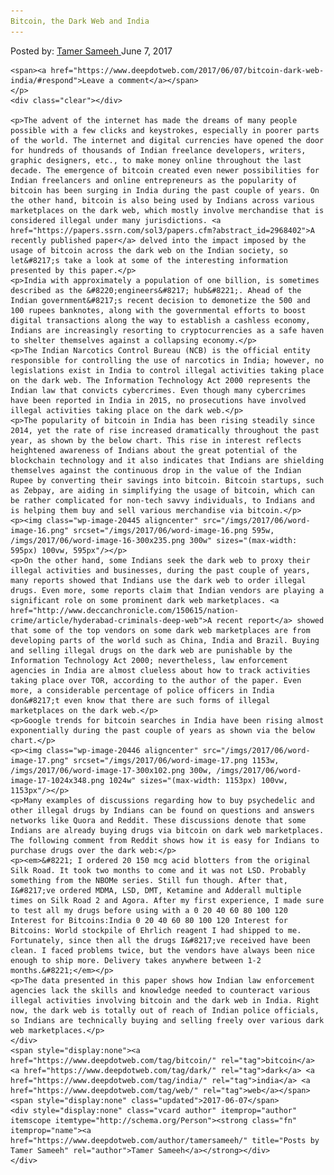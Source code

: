 ```yaml
---
Bitcoin, the Dark Web and India
---
```

<article class="post-listing post-20440 post type-post status-publish format-standard has-post-thumbnail hentry  tag-bitcoin tag-dark tag-india tag-web">
    <div class="post-inner">
        <span>Posted by: <a href="https://www.deepdotweb.com/author/tamersameeh/" title="">Tamer Sameeh </a></span>
    <span>June 7, 2017</span>
    
    <span><a href="https://www.deepdotweb.com/2017/06/07/bitcoin-dark-web-india/#respond">Leave a comment</a></span>
    </p>
    <div class="clear"></div>
    
    <p>The advent of the internet has made the dreams of many people possible with a few clicks and keystrokes, especially in poorer parts of the world. The internet and digital currencies have opened the door for hundreds of thousands of Indian freelance developers, writers, graphic designers, etc., to make money online throughout the last decade. The emergence of bitcoin created even newer possibilities for Indian freelancers and online entrepreneurs as the popularity of bitcoin has been surging in India during the past couple of years. On the other hand, bitcoin is also being used by Indians across various marketplaces on the dark web, which mostly involve merchandise that is considered illegal under many jurisdictions. <a href="https://papers.ssrn.com/sol3/papers.cfm?abstract_id=2968402">A recently published paper</a> delved into the impact imposed by the usage of bitcoin across the dark web on the Indian society, so let&#8217;s take a look at some of the interesting information presented by this paper.</p>
    <p>India with approximately a population of one billion, is sometimes described as the &#8220;engineers&#8217; hub&#8221;. Ahead of the Indian government&#8217;s recent decision to demonetize the 500 and 100 rupees banknotes, along with the governmental efforts to boost digital transactions along the way to establish a cashless economy, Indians are increasingly resorting to cryptocurrencies as a safe haven to shelter themselves against a collapsing economy.</p>
    <p>The Indian Narcotics Control Bureau (NCB) is the official entity responsible for controlling the use of narcotics in India; however, no legislations exist in India to control illegal activities taking place on the dark web. The Information Technology Act 2000 represents the Indian law that convicts cybercrimes. Even though many cybercrimes have been reported in India in 2015, no prosecutions have involved illegal activities taking place on the dark web.</p>
    <p>The popularity of bitcoin in India has been rising steadily since 2014, yet the rate of rise increased dramatically throughout the past year, as shown by the below chart. This rise in interest reflects heightened awareness of Indians about the great potential of the blockchain technology and it also indicates that Indians are shielding themselves against the continuous drop in the value of the Indian Rupee by converting their savings into bitcoin. Bitcoin startups, such as Zebpay, are aiding in simplifying the usage of bitcoin, which can be rather complicated for non-tech savvy individuals, to Indians and is helping them buy and sell various merchandise via bitcoin.</p>
    <p><img class="wp-image-20445 aligncenter" src="/imgs/2017/06/word-image-16.png" srcset="/imgs/2017/06/word-image-16.png 595w, /imgs/2017/06/word-image-16-300x235.png 300w" sizes="(max-width: 595px) 100vw, 595px"/></p>
    <p>On the other hand, some Indians seek the dark web to proxy their illegal activities and businesses, during the past couple of years, many reports showed that Indians use the dark web to order illegal drugs. Even more, some reports claim that Indian vendors are playing a significant role on some prominent dark web marketplaces. <a href="http://www.deccanchronicle.com/150615/nation-crime/article/hyderabad-criminals-deep-web">A recent report</a> showed that some of the top vendors on some dark web marketplaces are from developing parts of the world such as China, India and Brazil. Buying and selling illegal drugs on the dark web are punishable by the Information Technology Act 2000; nevertheless, law enforcement agencies in India are almost clueless about how to track activities taking place over TOR, according to the author of the paper. Even more, a considerable percentage of police officers in India don&#8217;t even know that there are such forms of illegal marketplaces on the dark web.</p>
    <p>Google trends for bitcoin searches in India have been rising almost exponentially during the past couple of years as shown via the below chart.</p>
    <p><img class="wp-image-20446 aligncenter" src="/imgs/2017/06/word-image-17.png" srcset="/imgs/2017/06/word-image-17.png 1153w, /imgs/2017/06/word-image-17-300x102.png 300w, /imgs/2017/06/word-image-17-1024x348.png 1024w" sizes="(max-width: 1153px) 100vw, 1153px"/></p>
    <p>Many examples of discussions regarding how to buy psychedelic and other illegal drugs by Indians can be found on questions and answers networks like Quora and Reddit. These discussions denote that some Indians are already buying drugs via bitcoin on dark web marketplaces. The following comment from Reddit shows how it is easy for Indians to purchase drugs over the dark web:</p>
    <p><em>&#8221; I ordered 20 150 mcg acid blotters from the original Silk Road. It took two months to come and it was not LSD. Probably something from the NBOMe series. Still fun though. After that, I&#8217;ve ordered MDMA, LSD, DMT, Ketamine and Adderall multiple times on Silk Road 2 and Agora. After my first experience, I made sure to test all my drugs before using with a 0 20 40 60 80 100 120 Interest for Bitcoins:India 0 20 40 60 80 100 120 Interest for Bitcoins: World stockpile of Ehrlich reagent I had shipped to me. Fortunately, since then all the drugs I&#8217;ve received have been clean. I faced problems twice, but the vendors have always been nice enough to ship more. Delivery takes anywhere between 1-2 months.&#8221;</em></p>
    <p>The data presented in this paper shows how Indian law enforcement agencies lack the skills and knowledge needed to counteract various illegal activities involving bitcoin and the dark web in India. Right now, the dark web is totally out of reach of Indian police officials, so Indians are technically buying and selling freely over various dark web marketplaces.</p>
    </div>
    <span style="display:none"><a href="https://www.deepdotweb.com/tag/bitcoin/" rel="tag">bitcoin</a> <a href="https://www.deepdotweb.com/tag/dark/" rel="tag">dark</a> <a href="https://www.deepdotweb.com/tag/india/" rel="tag">india</a> <a href="https://www.deepdotweb.com/tag/web/" rel="tag">web</a></span> <span style="display:none" class="updated">2017-06-07</span>
    <div style="display:none" class="vcard author" itemprop="author" itemscope itemtype="http://schema.org/Person"><strong class="fn" itemprop="name"><a href="https://www.deepdotweb.com/author/tamersameeh/" title="Posts by Tamer Sameeh" rel="author">Tamer Sameeh</a></strong></div>
    </div>
</article>

